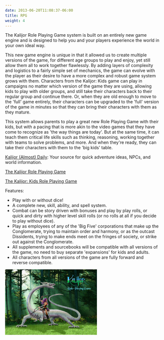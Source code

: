 ```yaml
---
date: 2013-06-20T11:08:37-06:00
title: RPG
weight: 4
---
```

The Kalijor Role Playing Game system is built on an entirely new game engine and is designed to help you and your players experience the world in your own ideal way.

This new game engine is unique in that it allowed us to create multiple versions of the game, for different age groups to play and enjoy, yet still allow them all to work together flawlessly. By adding layers of complexity and logistics to a fairly simple set of mechanics, the game can evolve with the player as their desire to have a more complex and robust game system grows with them. Characters from the Kalijor: Kids game can play in campaigns no matter which version of the game they are using, allowing kids to play with older groups, and still take their characters back to their regular group and continue there. Or, when they are old enough to move to the 'full' game entirely, their characters can be upgraded to the 'full' version of the game in minutes so that they can bring their characters with them as they mature.

This system allows parents to play a great new Role Playing Game with their kids, but with a pacing that is more akin to the video games that they have come to recognize as 'the way things are today'. But at the same time, it can teach them critical life skills such as thinking, reasoning, working together with teams to solve problems, and more. And when they're ready, they can take their characters with them to the 'big kids' table.

<a title="Kalijor (Almost) Daily" href="./kalijor-almost-daily">Kalijor (Almost) Daily</a>: Your source for quick adventure ideas, NPCs, and world information.

<a href="./the-kalijor-role-playing-game">The Kalijor Role Playing Game</a>

<a href="./the-kalijor-kids-role-playing-game">The Kalijor: Kids Role Playing Game</a>

Features:

<ul>
<li>Play with or without dice!</li>
<li>A complete new, skill, ability, and spell system.</li>
<li>Combat can be story driven with bonuses and play by play rolls, or quick and dirty with higher level skill rolls (or no rolls at all if you decide to play without dice).</li>
<li>Play as employees of any of the 'Big Five' corporations that make up the Conglomerate, trying to maintain order and harmony, or as the outcast Dissidents, trying to make ends meet on the fringes of society, or strike out against the Conglomerate.</li>
<li>All supplements and sourcebooks will be compatible with all versions of the game, no need to buy separate 'expansions' for kids and adults.</li>
<li>All characters from all versions of the game are fully forward and reverse compatible.</li>
</ul>
<img class="alignleft size-medium" alt="XantheRee RPG" src="/images/XantheRee-RPG.jpg" width="300" height="214" /></a>
